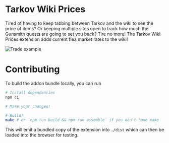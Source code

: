 # Tarkov Wiki Prices

Tired of having to keep tabbing between Tarkov and the wiki to see the price of items? Or keeping multiple sites open to track how much the Gunsmith quests are going to set you back? Tire no more! The Tarkov Wiki Prices extension adds current flea market rates to the wiki!

![Trade example](https://i.imgur.com/SZ9DCEI.png)

# Contributing

To build the addon bundle locally, you can run
```sh
# Install dependencies
npm ci

# Make your changes!

# Build!
make # or `npm run build && npm run assemble` if you don't have make
```

This will emit a bundled copy of the extension into `./dist` which can then be loaded into the browser for testing.
